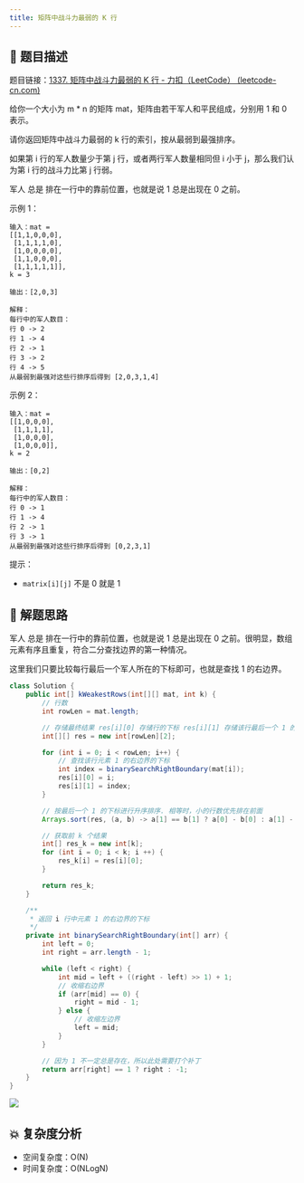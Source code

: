 ```yaml
---
title: 矩阵中战斗力最弱的 K 行
---
```


## 📃 题目描述

题目链接：[1337. 矩阵中战斗力最弱的 K 行 - 力扣（LeetCode） (leetcode-cn.com)](https://leetcode-cn.com/problems/the-k-weakest-rows-in-a-matrix/)

给你一个大小为 m * n 的矩阵 mat，矩阵由若干军人和平民组成，分别用 1 和 0 表示。

请你返回矩阵中战斗力最弱的 k 行的索引，按从最弱到最强排序。

如果第 i 行的军人数量少于第 j 行，或者两行军人数量相同但 i 小于 j，那么我们认为第 i 行的战斗力比第 j 行弱。

军人 总是 排在一行中的靠前位置，也就是说 1 总是出现在 0 之前。

示例 1：

```
输入：mat = 
[[1,1,0,0,0],
 [1,1,1,1,0],
 [1,0,0,0,0],
 [1,1,0,0,0],
 [1,1,1,1,1]], 
k = 3

输出：[2,0,3]

解释：
每行中的军人数目：
行 0 -> 2 
行 1 -> 4 
行 2 -> 1 
行 3 -> 2 
行 4 -> 5 
从最弱到最强对这些行排序后得到 [2,0,3,1,4]
```

示例 2：

```
输入：mat = 
[[1,0,0,0],
 [1,1,1,1],
 [1,0,0,0],
 [1,0,0,0]], 
k = 2

输出：[0,2]

解释： 
每行中的军人数目：
行 0 -> 1 
行 1 -> 4 
行 2 -> 1 
行 3 -> 1 
从最弱到最强对这些行排序后得到 [0,2,3,1]
```


提示：

- `matrix[i][j]` 不是 0 就是 1

## 🔔 解题思路

军人 总是 排在一行中的靠前位置，也就是说 1 总是出现在 0 之前。很明显，数组元素有序且重复，符合二分查找边界的第一种情况。

这里我们只要比较每行最后一个军人所在的下标即可，也就是查找 1 的右边界。


```java
class Solution {
    public int[] kWeakestRows(int[][] mat, int k) {
        // 行数
        int rowLen = mat.length;

        // 存储最终结果 res[i][0] 存储行的下标 res[i][1] 存储该行最后一个 1 的下标
        int[][] res = new int[rowLen][2];

        for (int i = 0; i < rowLen; i++) {
            // 查找该行元素 1 的右边界的下标
            int index = binarySearchRightBoundary(mat[i]);
            res[i][0] = i;
            res[i][1] = index;
        }

        // 按最后一个 1 的下标进行升序排序. 相等时，小的行数优先排在前面
        Arrays.sort(res, (a, b) -> a[1] == b[1] ? a[0] - b[0] : a[1] - b[1]);

        // 获取前 k 个结果
        int[] res_k = new int[k];
        for (int i = 0; i < k; i ++) {
            res_k[i] = res[i][0];
        }

        return res_k;
    }

    /**
     * 返回 i 行中元素 1 的右边界的下标
     */
    private int binarySearchRightBoundary(int[] arr) {
        int left = 0;
        int right = arr.length - 1;

        while (left < right) {
            int mid = left + ((right - left) >> 1) + 1;
            // 收缩右边界
            if (arr[mid] == 0) {
                right = mid - 1;
            } else {
                // 收缩左边界
                left = mid;
            }
        }

        // 因为 1 不一定总是存在，所以此处需要打个补丁
        return arr[right] == 1 ? right : -1;
    }
}
```

![](https://gitee.com/veal98/images/raw/master/img/20210921110958.png)

## 💥 复杂度分析

- 空间复杂度：O(N)
- 时间复杂度：O(NLogN)

